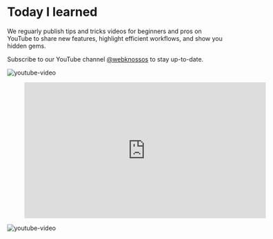 # Today I learned

We reguarly publish tips and tricks videos for beginners and pros on YouTube to share new features, highlight efficient workflows, and show you hidden gems.

Subscribe to our YouTube channel [@webknossos](https://www.youtube.com/@webknossos) to stay up-to-date. 

![youtube-video](https://www.youtube.com/playlist?list=PLpizOgyiA4kE6pZRW1u0l49Pmppp-S7V0)

<figure class="video_container">
    <iframe width="560" height="315" src="https://www.youtube-nocookie.com/embed/videoseries?si=v9zHC1kSlP4xH1Rp&amp;list=PLpizOgyiA4kE6pZRW1u0l49Pmppp-S7V0" title="YouTube video player" frameborder="0" allow="accelerometer; autoplay; clipboard-write; encrypted-media; gyroscope; picture-in-picture; web-share" allowfullscreen></iframe>
</figure>


![youtube-video](https://www.youtube.com/watch?v=ONmx1E05_A0&list=PLpizOgyiA4kEGKFRQFOgjucZCKtI2GUZY)
